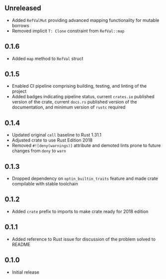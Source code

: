 Unreleased
----------
- Added `RefValMut` providing advanced mapping functionality for mutable
  borrows
- Removed implicit `T: Clone` constraint from `RefVal::map`


0.1.6
-----
- Added `map` method to `RefVal` struct


0.1.5
-----
- Enabled CI pipeline comprising building, testing, and linting of the
  project
- Added badges indicating pipeline status, current `crates.io` published
  version of the crate, current `docs.rs` published version of the
  documentation, and minimum version of `rustc` required


0.1.4
-----
- Updated original `cell` baseline to Rust 1.31.1
- Adjusted crate to use Rust Edition 2018
- Removed `#![deny(warnings)]` attribute and demoted lints prone to
  future changes from `deny` to `warn`


0.1.3
-----
- Dropped dependency on `optin_builtin_traits` feature and made crate
  compilable with stable toolchain


0.1.2
-----
- Added `crate` prefix to imports to make crate ready for 2018 edition


0.1.1
-----
- Added reference to Rust issue for discussion of the problem solved
  to README


0.1.0
-----
- Initial release
